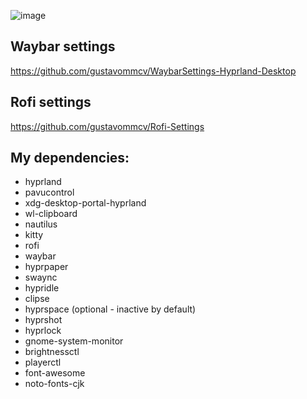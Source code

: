 ![image](https://github.com/user-attachments/assets/7a38bd7b-7745-42ba-b098-1b8956c6a236)

## Waybar settings
https://github.com/gustavommcv/WaybarSettings-Hyprland-Desktop

## Rofi settings
https://github.com/gustavommcv/Rofi-Settings

## My dependencies:
- hyprland
- pavucontrol
- xdg-desktop-portal-hyprland
- wl-clipboard
- nautilus
- kitty
- rofi
- waybar
- hyprpaper
- swaync
- hypridle
- clipse
- hyprspace (optional - inactive by default)
- hyprshot
- hyprlock
- gnome-system-monitor
- brightnessctl
- playerctl
- font-awesome
- noto-fonts-cjk
